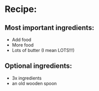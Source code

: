 # Recipe:
## Most important ingredients:
- Add food
- More food
- Lots of butter (I mean LOTS!!!)
## Optional ingredients:
- 3x ingredients
- an old wooden spoon
